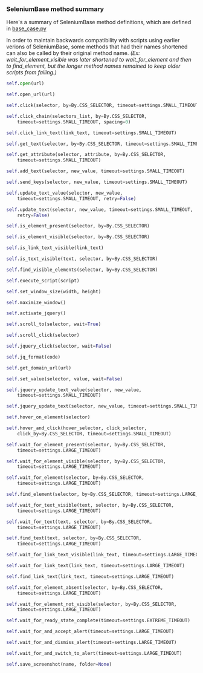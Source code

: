 ### SeleniumBase method summary

Here's a summary of SeleniumBase method definitions, which are defined in [base_case.py](https://github.com/mdmintz/SeleniumBase/blob/master/seleniumbase/fixtures/base_case.py)

In order to maintain backwards compatibility with scripts using earlier verions of SeleniumBase, some methods that had their names shortened can also be called by their original method name. *(Ex: wait_for_element_visible was later shortened to wait_for_element and then to find_element, but the longer method names remained to keep older scripts from failing.)*

```python
self.open(url)

self.open_url(url)

self.click(selector, by=By.CSS_SELECTOR, timeout=settings.SMALL_TIMEOUT)

self.click_chain(selectors_list, by=By.CSS_SELECTOR,
    timeout=settings.SMALL_TIMEOUT, spacing=0)

self.click_link_text(link_text, timeout=settings.SMALL_TIMEOUT)

self.get_text(selector, by=By.CSS_SELECTOR, timeout=settings.SMALL_TIMEOUT)

self.get_attribute(selector, attribute, by=By.CSS_SELECTOR,
    timeout=settings.SMALL_TIMEOUT)

self.add_text(selector, new_value, timeout=settings.SMALL_TIMEOUT)

self.send_keys(selector, new_value, timeout=settings.SMALL_TIMEOUT)

self.update_text_value(selector, new_value,
    timeout=settings.SMALL_TIMEOUT, retry=False)

self.update_text(selector, new_value, timeout=settings.SMALL_TIMEOUT,
    retry=False)

self.is_element_present(selector, by=By.CSS_SELECTOR)

self.is_element_visible(selector, by=By.CSS_SELECTOR)

self.is_link_text_visible(link_text)

self.is_text_visible(text, selector, by=By.CSS_SELECTOR)

self.find_visible_elements(selector, by=By.CSS_SELECTOR)

self.execute_script(script)

self.set_window_size(width, height)

self.maximize_window()

self.activate_jquery()

self.scroll_to(selector, wait=True)

self.scroll_click(selector)

self.jquery_click(selector, wait=False)

self.jq_format(code)

self.get_domain_url(url)

self.set_value(selector, value, wait=False)

self.jquery_update_text_value(selector, new_value,
    timeout=settings.SMALL_TIMEOUT)

self.jquery_update_text(selector, new_value, timeout=settings.SMALL_TIMEOUT)

self.hover_on_element(selector)

self.hover_and_click(hover_selector, click_selector,
    click_by=By.CSS_SELECTOR, timeout=settings.SMALL_TIMEOUT)

self.wait_for_element_present(selector, by=By.CSS_SELECTOR,
    timeout=settings.LARGE_TIMEOUT)

self.wait_for_element_visible(selector, by=By.CSS_SELECTOR,
    timeout=settings.LARGE_TIMEOUT)

self.wait_for_element(selector, by=By.CSS_SELECTOR,
    timeout=settings.LARGE_TIMEOUT)

self.find_element(selector, by=By.CSS_SELECTOR, timeout=settings.LARGE_TIMEOUT)

self.wait_for_text_visible(text, selector, by=By.CSS_SELECTOR,
    timeout=settings.LARGE_TIMEOUT)

self.wait_for_text(text, selector, by=By.CSS_SELECTOR,
    timeout=settings.LARGE_TIMEOUT)

self.find_text(text, selector, by=By.CSS_SELECTOR,
    timeout=settings.LARGE_TIMEOUT)

self.wait_for_link_text_visible(link_text, timeout=settings.LARGE_TIMEOUT)

self.wait_for_link_text(link_text, timeout=settings.LARGE_TIMEOUT)

self.find_link_text(link_text, timeout=settings.LARGE_TIMEOUT)

self.wait_for_element_absent(selector, by=By.CSS_SELECTOR,
    timeout=settings.LARGE_TIMEOUT)

self.wait_for_element_not_visible(selector, by=By.CSS_SELECTOR,
    timeout=settings.LARGE_TIMEOUT)

self.wait_for_ready_state_complete(timeout=settings.EXTREME_TIMEOUT)

self.wait_for_and_accept_alert(timeout=settings.LARGE_TIMEOUT)

self.wait_for_and_dismiss_alert(timeout=settings.LARGE_TIMEOUT)

self.wait_for_and_switch_to_alert(timeout=settings.LARGE_TIMEOUT)

self.save_screenshot(name, folder=None)
```
